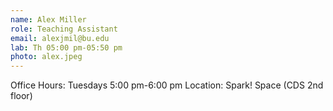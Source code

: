 ```yaml
---
name: Alex Miller
role: Teaching Assistant
email: alexjmil@bu.edu
lab: Th 05:00 pm-05:50 pm
photo: alex.jpeg
---
```


Office Hours: Tuesdays 5:00 pm-6:00 pm Location: Spark! Space (CDS 2nd floor)